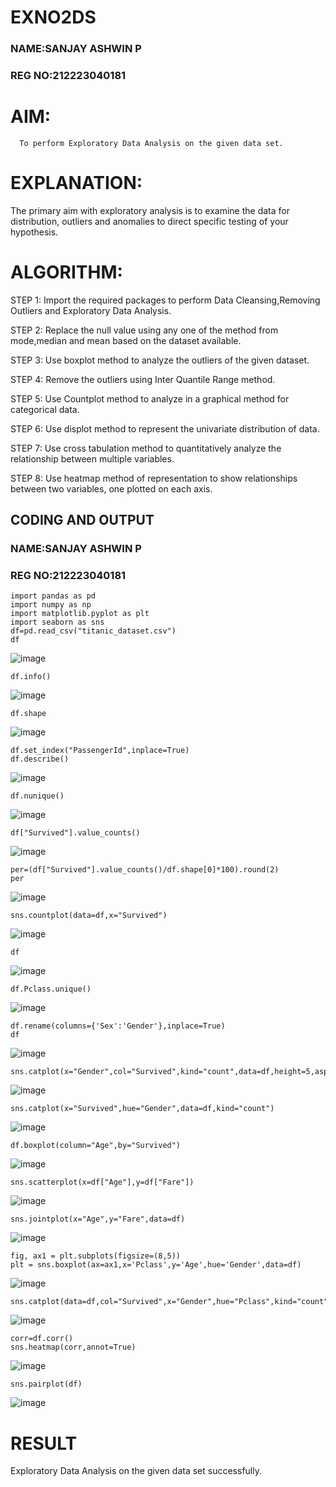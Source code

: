 # EXNO2DS
### NAME:SANJAY ASHWIN P 
### REG NO:212223040181
# AIM:
      To perform Exploratory Data Analysis on the given data set.
      
# EXPLANATION:
  The primary aim with exploratory analysis is to examine the data for distribution, outliers and anomalies to direct specific testing of your hypothesis.
  
# ALGORITHM:
STEP 1: Import the required packages to perform Data Cleansing,Removing Outliers and Exploratory Data Analysis.

STEP 2: Replace the null value using any one of the method from mode,median and mean based on the dataset available.

STEP 3: Use boxplot method to analyze the outliers of the given dataset.

STEP 4: Remove the outliers using Inter Quantile Range method.

STEP 5: Use Countplot method to analyze in a graphical method for categorical data.

STEP 6: Use displot method to represent the univariate distribution of data.

STEP 7: Use cross tabulation method to quantitatively analyze the relationship between multiple variables.

STEP 8: Use heatmap method of representation to show relationships between two variables, one plotted on each axis.

## CODING AND OUTPUT
### NAME:SANJAY ASHWIN P
### REG NO:212223040181
```
import pandas as pd
import numpy as np
import matplotlib.pyplot as plt
import seaborn as sns
df=pd.read_csv("titanic_dataset.csv")
df
```
![image](https://github.com/user-attachments/assets/30ce4010-f5bb-4bb3-8abc-471ee9278eb2)
```
df.info()
```
![image](https://github.com/user-attachments/assets/a9015d2a-ae58-40b5-be3c-70af3dd93a45)

```
df.shape
```
![image](https://github.com/user-attachments/assets/ca21bffc-5ea7-4044-9ed4-8f4d6699e6f8)

```
df.set_index("PassengerId",inplace=True)
df.describe()
```
![image](https://github.com/user-attachments/assets/4093676f-e38c-4d06-a857-3a57c1837b8c)

```
df.nunique()
```
![image](https://github.com/user-attachments/assets/9985f865-6907-444e-844e-61d65ac3186a)

```
df["Survived"].value_counts()
```
![image](https://github.com/user-attachments/assets/b6591806-87e9-418f-82f1-a9fc0f0f83c4)

```
per=(df["Survived"].value_counts()/df.shape[0]*100).round(2)
per
```
![image](https://github.com/user-attachments/assets/d0553fe6-9b8a-4d84-8e57-65e6befe78e1)

```
sns.countplot(data=df,x="Survived")
```
![image](https://github.com/user-attachments/assets/ec376045-4d49-4030-b454-5dbefab412da)

```
df
```
![image](https://github.com/user-attachments/assets/e6db6dbb-316d-4ad0-a217-aea051f48780)

```
df.Pclass.unique()
```
![image](https://github.com/user-attachments/assets/f88a59d5-ae07-4d8e-9d7c-41dc187fcecc)

```
df.rename(columns={'Sex':'Gender'},inplace=True)
df
```
![image](https://github.com/user-attachments/assets/524043e2-8a81-418d-80be-6ffb2fdbf5e2)

```
sns.catplot(x="Gender",col="Survived",kind="count",data=df,height=5,aspect=.7)
```
![image](https://github.com/user-attachments/assets/7e8a01fd-414f-41b3-a68a-bd7f99faad99)

```
sns.catplot(x="Survived",hue="Gender",data=df,kind="count")
```
![image](https://github.com/user-attachments/assets/ba00c951-72d7-4274-85c4-419c9e096e61)

```
df.boxplot(column="Age",by="Survived")
```
![image](https://github.com/user-attachments/assets/bf63549f-9e32-4b4e-b351-5a4f9c83aef6)

```
sns.scatterplot(x=df["Age"],y=df["Fare"])
```
![image](https://github.com/user-attachments/assets/c059a3b2-92f7-4b95-8404-d8704cf7e7df)

```
sns.jointplot(x="Age",y="Fare",data=df)
```
![image](https://github.com/user-attachments/assets/1e6c7b71-059e-4bea-ba26-ad2a8915a44a)

```
fig, ax1 = plt.subplots(figsize=(8,5))
plt = sns.boxplot(ax=ax1,x='Pclass',y='Age',hue='Gender',data=df)
```
![image](https://github.com/user-attachments/assets/81cd54bb-081a-4d5c-bc64-8c2a44d03e42)

```
sns.catplot(data=df,col="Survived",x="Gender",hue="Pclass",kind="count")
```
![image](https://github.com/user-attachments/assets/1fa965dc-2be2-4879-bce7-446b8002ff20)

```
corr=df.corr()
sns.heatmap(corr,annot=True)
```
![image](https://github.com/user-attachments/assets/5669605d-fafd-432a-8e1f-5ff655d7c9e9)

```
sns.pairplot(df)
```
![image](https://github.com/user-attachments/assets/377e1b8b-598a-4eb0-a684-4b87f93a10aa)

# RESULT

Exploratory Data Analysis on the given data set successfully.
